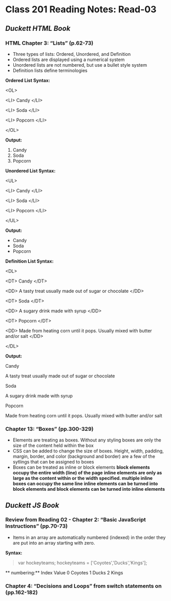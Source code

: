 
# Class 201 Reading Notes: Read-03


## ***Duckett HTML Book***

### HTML Chapter 3: “Lists” (p.62-73)

- Three types of lists: Ordered, Unordered, and Definition
- Ordered lists are displayed using a numerical system
- Unordered lists are not numbered, but use a bullet style system
- Definition lists define terminologies

**Ordered List Syntax:** 

&lt;OL&gt;

  &lt;LI&gt; Candy &lt;/LI&gt;
  
  &lt;LI&gt; Soda &lt;/LI&gt;
  
  &lt;LI&gt; Popcorn &lt;/LI&gt;
  
&lt;/OL&gt;

**Output:**

1. Candy
2. Soda
3. Popcorn

**Unordered List Syntax:** 

&lt;UL&gt;

  &lt;LI&gt; Candy &lt;/LI&gt;
  
  &lt;LI&gt; Soda &lt;/LI&gt;
  
  &lt;LI&gt; Popcorn &lt;/LI&gt;
  
&lt;/UL&gt;

**Output:**

- Candy
- Soda
- Popcorn


**Definition List Syntax:** 

&lt;DL&gt;

  &lt;DT&gt; Candy &lt;/DT&gt;
  
  &lt;DD&gt; A tasty treat usually made out of sugar or chocolate  &lt;/DD&gt;
  
  &lt;DT&gt; Soda &lt;/DT&gt;
  
  &lt;DD&gt; A sugary drink made with syrup  &lt;/DD&gt;
  
  &lt;DT&gt; Popcorn &lt;/DT&gt;
  
  &lt;DD&gt; Made from heating corn until it pops. Usually mixed with butter and/or salt  &lt;/DD&gt;
  
&lt;/DL&gt;

**Output:**

Candy

A tasty treat usually made out of sugar or chocolate 
   
Soda

A sugary drink made with syrup
  
Popcorn
  
Made from heating corn until it pops. Usually mixed with butter and/or salt

### Chapter 13: “Boxes” (pp.300-329)
- Elements are treating as boxes. Without any styling boxes are only the size of the content held within the box
- CSS can be added to change the size of boxes. Height, width, padding, margin, border, and color (background and border) are a few of the sytlings that can be assigned to boxes
- Boxes can be treated as inline or block elements
  **block elements occupy the entire width (line) of the page**
  **inline elements are only as large as the content within or the width specified. multiple inline boxes can occupy the same line**
  **inline elements can be turned into block elements and block elements can be turned into inline elements**

## *Duckett JS Book*

### Review from Reading 02 - Chapter 2: “Basic JavaScript Instructions” (pp.70-73)
- Items in an array are automatically numbered (indexed) in the order they are put into an array starting with zero.

**Syntax:**
> var hockeyteams;
> hockeyteams = ['Coyotes','Ducks','Kings'];

** numbering:**
Index      Value
0         Coyotes
1         Ducks
2         Kings

### Chapter 4: “Decisions and Loops” from switch statements on (pp.162-182)

